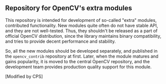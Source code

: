 ## Repository for OpenCV's extra modules

This repository is intended for development of so-called "extra" modules,
contributed functionality. New modules quite often do not have stable API,
and they are not well-tested. Thus, they shouldn't be released as a part of
official OpenCV distribution, since the library maintains binary compatibility,
and tries to provide decent performance and stability.

So, all the new modules should be developed separately, and published in the
`opencv_contrib` repository at first. Later, when the module matures and gains
popularity, it is moved to the central OpenCV repository, and the development team
provides production quality support for this module.

[Modified by CPS]
